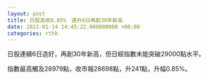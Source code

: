 ```yaml
---
layout: post
title: 日股高收0.85%　連升6日再創30年新高
date: 2021-01-14 14:45:22.000000000 +08:00
categories: rthk
---
```


日股連續6日造好，再創30年新高，但日經指數未能突破29000點水平。

指數最高觸及28979點，收市報28698點，升241點，升幅0.85%。
